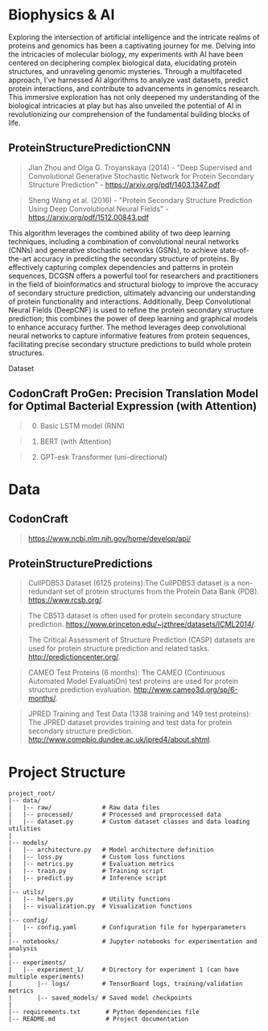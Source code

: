 # Biophysics & AI

Exploring the intersection of artificial intelligence and the intricate realms of proteins and genomics has been a captivating journey for me. Delving into the intricacies of molecular biology, my experiments with AI have been centered on deciphering complex biological data, elucidating protein structures, and unraveling genomic mysteries. Through a multifaceted approach, I've harnessed AI algorithms to analyze vast datasets, predict protein interactions, and contribute to advancements in genomics research. This immersive exploration has not only deepened my understanding of the biological intricacies at play but has also unveiled the potential of AI in revolutionizing our comprehension of the fundamental building blocks of life.


## ProteinStructurePredictionCNN

> Jian Zhou and Olga G. Troyanskaya (2014) - "Deep Supervised and Convolutional Generative Stochastic Network for Protein Secondary Structure Prediction" - https://arxiv.org/pdf/1403.1347.pdf

> Sheng Wang et al. (2016) - "Protein Secondary Structure Prediction Using Deep Convolutional Neural Fields" - https://arxiv.org/pdf/1512.00843.pdf

This algorithm leverages the combined ability of two deep learning techniques, including a combination of convolutional neural networks (CNNs) and generative stochastic networks (GSNs), to achieve state-of-the-art accuracy in predicting the secondary structure of proteins. By effectively capturing complex dependencies and patterns in protein sequences, DCGSN offers a powerful tool for researchers and practitioners in the field of bioinformatics and structural biology to improve the accuracy of secondary structure prediction, ultimately advancing our understanding of protein functionality and interactions. Additionally, Deep Convolutional Neural Fields (DeepCNF) is used to refine the protein secondary structure prediction; this combines the power of deep learning and graphical models to enhance accuracy further. The method leverages deep convolutional neural networks to capture informative features from protein sequences, facilitating precise secondary structure predictions to build whole protein structures.


Dataset


## CodonCraft ProGen: Precision Translation Model for Optimal Bacterial Expression (with Attention)

> 0. Basic LSTM model (RNN)

> 1. BERT (with Attention)

> 2. GPT-esk Transformer (uni-directional)


# Data

## CodonCraft

> https://www.ncbi.nlm.nih.gov/home/develop/api/

## ProteinStructurePredictions

> CullPDB53 Dataset (6125 proteins):The CullPDB53 dataset is a non-redundant set of protein structures from the Protein Data Bank (PDB). https://www.rcsb.org/.

> The CB513 dataset is often used for protein secondary structure prediction. https://www.princeton.edu/~jzthree/datasets/ICML2014/.

> The Critical Assessment of Structure Prediction (CASP) datasets are used for protein structure prediction and related tasks.  http://predictioncenter.org/.

> CAMEO Test Proteins (6 months): The CAMEO (Continuous Automated Model EvaluatiOn) test proteins are used for protein structure prediction evaluation. http://www.cameo3d.org/sp/6-months/.

> JPRED Training and Test Data (1338 training and 149 test proteins): The JPRED dataset provides training and test data for protein secondary structure prediction. http://www.compbio.dundee.ac.uk/jpred4/about.shtml.

# Project Structure

```
project_root/
|-- data/
|   |-- raw/              # Raw data files
|   |-- processed/        # Processed and preprocessed data
|   |-- dataset.py        # Custom dataset classes and data loading utilities
|
|-- models/
|   |-- architecture.py   # Model architecture definition
|   |-- loss.py           # Custom loss functions
|   |-- metrics.py        # Evaluation metrics
|   |-- train.py          # Training script
|   |-- predict.py        # Inference script
|
|-- utils/
|   |-- helpers.py        # Utility functions
|   |-- visualization.py  # Visualization functions
|
|-- config/
|   |-- config.yaml       # Configuration file for hyperparameters
|
|-- notebooks/            # Jupyter notebooks for experimentation and analysis
|
|-- experiments/
|   |-- experiment_1/     # Directory for experiment 1 (can have multiple experiments)
|       |-- logs/         # TensorBoard logs, training/validation metrics
|       |-- saved_models/ # Saved model checkpoints
|
|-- requirements.txt       # Python dependencies file
|-- README.md              # Project documentation
```